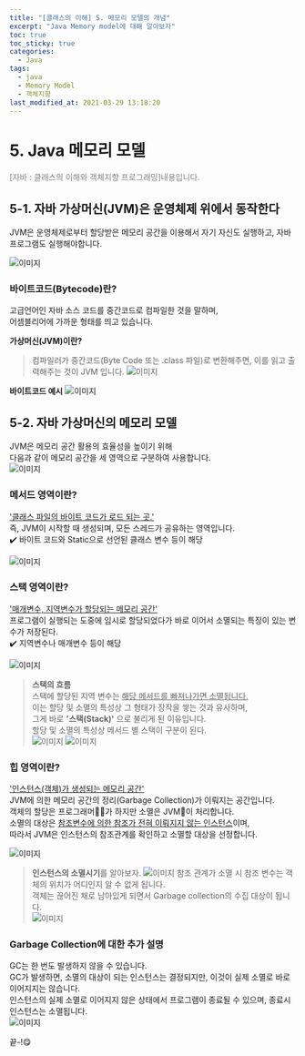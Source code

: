 ```yaml
---
title: "[클래스의 이해] 5. 메모리 모델의 개념"
excerpt: "Java Memory model에 대해 알아보자"
toc: true
toc_sticky: true
categories:
  - Java
tags:
  - java
  - Memory Model
  - 객체지향
last_modified_at: 2021-03-29 13:18:20
---
```


# 5. Java 메모리 모델
<span style="color:grey">[자바 : 클래스의 이해와 객체지향 프로그래밍]내용입니다.</span>
  
## 5-1. 자바 가상머신(JVM)은 운영체제 위에서 동작한다
  
JVM은 운영체제로부터 할당받은 메모리 공간을 이용해서 자기 자신도 실행하고, 자바 프로그램도 실행해야합니다.  
  
![이미지](/assets/images/Java_클래스의_이해/5강//memory1.png)

### 바이트코드(Bytecode)란?

고급언어인 자바 소스 코드를 중간코드로 컴파일한 것을 말하며,  
어셈블리어에 가까운 형태를 띄고 있습니다.  
  
**가상머신(JVM)이란?**  
> 컴파일러가 중간코드(Byte Code 또는 .class 파일)로 변환해주면, 이를 읽고 출력해주는 것이 JVM 입니다.
> ![이미지](/assets/images/Java_클래스의_이해/5강//memory12.png)
  
**바이트코드 예시**
![이미지](/assets/images/Java_클래스의_이해/5강//memory3.png)

## 5-2. 자바 가상머신의 메모리 모델
JVM은 메모리 공간 활용의 효율성을 높이기 위해  
다음과 같이 메모리 공간을 세 영역으로 구분하여 사용합니다.  
![이미지](/assets/images/Java_클래스의_이해/5강//memory2.png)
  
### 메서드 영역이란?
<u>'클래스 파일의 바이트 코드가 로드 되는 곳.'</u>  
즉, JVM이 시작할 때 생성되며, 모든 스레드가 공유하는 영역입니다.  
✔️ 바이트 코드와 Static으로 선언된 클래스 변수 등이 해당  

![이미지](/assets/images/Java_클래스의_이해/5강//memory4.png)

### 스택 영역이란?
<u>'매개변수, 지역변수가 할당되는 메모리 공간'</u>  
프로그램이 실행되는 도중에 임시로 할당되었다가 바로 이어서 소멸되는 특징이 있는 변수가 저장된다.  
✔️ 지역변수나 매개변수 등이 해당

![이미지](/assets/images/Java_클래스의_이해/5강//memory5.png)

> **스택의 흐름**  
> 스택에 할당된 지역 변수는 <u>해당 메서드를 빠져나가면 소멸됩니다.</u>  
> 이는 할당 및 소멸의 특성상 그 형태가 장작을 쌓는 것과 유사하며,  
> 그게 바로 **'스택(Stack)'** 으로 불리게 된 이유입니다.  
> 할당 및 소멸의 특성상 메서드 별 스택이 구분이 된다.  
![이미지](/assets/images/Java_클래스의_이해/5강//memory6.png)
![이미지](/assets/images/Java_클래스의_이해/5강//memory7.png)

### 힙 영역이란?
<u>'인스턴스(객체)가 생성되는 메모리 공간'</u>  
JVM에 의한 메모리 공간의 정리(Garbage Collection)가 이뤄지는 공간입니다.  
객체의 할당은 프로그래머👨‍💻가 하지만 소멸은 JVM🤖이 처리합니다.  
소멸의 대상은 <u>참조변수에 의한 참조가 전혀 이뤄지지 않는 인스턴스</u>이며,  
따라서 JVM은 인스턴스의 참조관계를 확인하고 소멸할 대상을 선정합니다.  
  
![이미지](/assets/images/Java_클래스의_이해/5강//memory8.png)

> **인스턴스의 소멸시기**를 알아보자.
![이미지](/assets/images/Java_클래스의_이해/5강//memory9.png)
참조 관계가 소멸 시 참조 변수는 객체의 위치가 어디인지 알 수 없게 됩니다.  
객체는 끊어진 채로 남아있게 되면서 Garbage collection의 수집 대상이 됩니다.  
![이미지](/assets/images/Java_클래스의_이해/5강//memory10.png)


### Garbage Collection에 대한 추가 설명
GC는 한 번도 발생하지 않을 수 있습니다.  
GC가 발생하면, 소멸의 대상이 되는 인스턴스는 결정되지만, 이것이 실제 소멸로 바로 이어지지는 않습니다.  
인스턴스의 실제 소멸로 이어지지 않은 상태에서 프로그램이 종료될 수 있으며, 종료시 인스턴스는 소멸됩니다.  
![이미지](/assets/images/Java_클래스의_이해/5강//memory11.png)
  
  
끝-!😋
